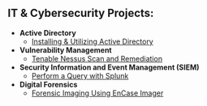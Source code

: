 <h2>IT & Cybersecurity Projects:</h2>

- <b>Active Directory</b>
  - [Installing & Utilizing Active Directory](https://github.com/Hashdan-M/Utilizing-Active-Directory)
- <b>Vulnerability Management</b>
  - [Tenable Nessus Scan and Remediation](https://github.com/Hashdan-M/Tenable-Nessus-Scan-and-Remediation)
- <b>Security Information and Event Management (SIEM)</b>
  - [Perform a Query with Splunk](https://github.com/Hashdan-M/Perform-a-query-with-Splunk)
- <b>Digital Forensics</b>
  - [Forensic Imaging Using EnCase Imager](https://github.com/Hashdan-M/Forensic-Imaging-Using-EnCase-Image)

